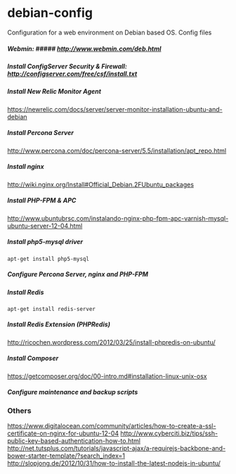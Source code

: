 # debian-config
Configuration for a web environment on Debian based OS. Config files

##### Webmin: ##### http://www.webmin.com/deb.html

##### Install ConfigServer Security & Firewall: http://configserver.com/free/csf/install.txt

##### Install New Relic Monitor Agent
https://newrelic.com/docs/server/server-monitor-installation-ubuntu-and-debian

##### Install Percona Server
http://www.percona.com/doc/percona-server/5.5/installation/apt_repo.html

##### Install nginx
http://wiki.nginx.org/Install#Official_Debian.2FUbuntu_packages

##### Install PHP-FPM & APC ##
http://www.ubuntubrsc.com/instalando-nginx-php-fpm-apc-varnish-mysql-ubuntu-server-12-04.html

##### Install php5-mysql driver ###
```apt-get install php5-mysql```

##### Configure Percona Server, nginx and PHP-FPM

##### Install Redis
```apt-get install redis-server```

##### Install Redis Extension (PHPRedis)
http://ricochen.wordpress.com/2012/03/25/install-phpredis-on-ubuntu/

##### Install Composer
https://getcomposer.org/doc/00-intro.md#installation-linux-unix-osx

##### Configure maintenance and backup scripts


### Others ###
https://www.digitalocean.com/community/articles/how-to-create-a-ssl-certificate-on-nginx-for-ubuntu-12-04
http://www.cyberciti.biz/tips/ssh-public-key-based-authentication-how-to.html
http://net.tutsplus.com/tutorials/javascript-ajax/a-requirejs-backbone-and-bower-starter-template/?search_index=1
http://slopjong.de/2012/10/31/how-to-install-the-latest-nodejs-in-ubuntu/

